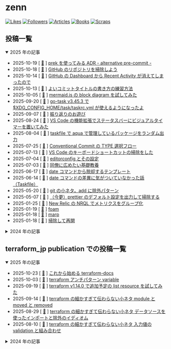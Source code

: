# zenn

[![Likes](https://badgen.org/img/zenn/raki/likes?style=for-the-badge)](https://zenn.dev/raki)
[![Followers](https://badgen.org/img/zenn/raki/followers?style=for-the-badge)](https://zenn.dev/raki)
[![Articles](https://badgen.org/img/zenn/raki/articles?style=for-the-badge)](https://zenn.dev/raki)
[![Books](https://badgen.org/img/zenn/raki/books?style=for-the-badge)](https://zenn.dev/raki?tab=books)
[![Scraps](https://badgen.org/img/zenn/raki/scraps?style=for-the-badge)](https://zenn.dev/raki?tab=scraps)

<!-- prettier-ignore-start -->

## 投稿一覧

<details open>
<summary>2025 年の記事</summary>

- 2025-10-19 [ [:memo:](articles/2025-10-19_prek_alternative_pre-commit.md) ] [prek を使ってみる ADR - alternative pre-commit -](https://zenn.dev/raki/articles/2025-10-19_prek_alternative_pre-commit)
- 2025-10-18 [ [:memo:](articles/2025-10-18_github_cleaning.md) ] [GitHub のリポジトリを掃除しよう](https://zenn.dev/raki/articles/2025-10-18_github_cleaning)
- 2025-10-14 [ [:memo:](articles/2025-10-14_github_recent_activity.md) ] [GitHub の Dashboard から Recent Activity が消えてしまったので](https://zenn.dev/raki/articles/2025-10-14_github_recent_activity)
- 2025-10-13 [ [:memo:](articles/2025-10-13_git_commit_title.md) ] [よいコミットタイトルの書き方の練習方法](https://zenn.dev/raki/articles/2025-10-13_git_commit_title)
- 2025-10-05 [ [:memo:](articles/2025-10-05_mermaid_block_diagram.md) ] [mermaid.js の block diagram を試してみた](https://zenn.dev/raki/articles/2025-10-05_mermaid_block_diagram)
- 2025-09-20 [ [:memo:](articles/2025-09-20_go-task_v3_45_3.md) ] [go-task v3.45.3 で $XDG_CONFIG_HOME/task/taskrc.yml が使えるようになったよ](https://zenn.dev/raki/articles/2025-09-20_go-task_v3_45_3)
- 2025-09-07 [ [:memo:](articles/2025-09-07_lookback.md) ] [振り返りのお遊び](https://zenn.dev/raki/articles/2025-09-07_lookback)
- 2025-08-24 [ [:memo:](articles/2025-08-24_svbt_for_vscode.md) ] [VS Code の機能拡張でステータスバーにビジュアルタイマーを置いてみた](https://zenn.dev/raki/articles/2025-08-24_svbt_for_vscode)
- 2025-08-04 [ [:memo:](articles/2025-08-04_random_package_from_aqua_by_task.md) ] [taskfile で aqua で管理しているパッケージをランダム出力](https://zenn.dev/raki/articles/2025-08-04_random_package_from_aqua_by_task)
- 2025-07-25 [ [:memo:](articles/2025-07-25_conventional_commit.md) ] [Conventional Commit の TYPE 選択フロー](https://zenn.dev/raki/articles/2025-07-25_conventional_commit)
- 2025-07-13 [ [:memo:](articles/2025-07-13_vscode_keybindings_cleanup.md) ] [VS Code のキーボードショートカットの掃除をした](https://zenn.dev/raki/articles/2025-07-13_vscode_keybindings_cleanup)
- 2025-07-04 [ [:memo:](articles/2025-07-04_editorconfig.md) ] [editorconfig とその設定](https://zenn.dev/raki/articles/2025-07-04_editorconfig)
- 2025-07-03 [ [:memo:](articles/2025-07-03_fundamentals.md) ] [同僚に広めたい基礎教養](https://zenn.dev/raki/articles/2025-07-03_fundamentals)
- 2025-06-17 [ [:memo:](articles/2025-06-17_date_template_in_taskfile.md) ] [date コマンドから脱却するテンプレート](https://zenn.dev/raki/articles/2025-06-17_date_template_in_taskfile)
- 2025-06-14 [ [:memo:](articles/2025-06-14_date_command_in_taskfile.md) ] [date コマンドの差異に気がついていなかった話（Taskfile）](https://zenn.dev/raki/articles/2025-06-14_date_command_in_taskfile)
- 2025-05-20 [ [:memo:](articles/2025-05-20_git_add_ignore_pattern.md) ] [git の小ネタ。add に除外パターン](https://zenn.dev/raki/articles/2025-05-20_git_add_ignore_pattern)
- 2025-05-07 [ [:memo:](articles/2025-05-07_prettier.md) ] [（今更）prettier のデフォルト設定を出力して掃除する](https://zenn.dev/raki/articles/2025-05-07_prettier)
- 2025-01-25 [ [:memo:](articles/2025-01-25_new_relic_nrql.md) ] [New Relic の NRQL でメトリクスをグループ化](https://zenn.dev/raki/articles/2025-01-25_new_relic_nrql)
- 2025-01-19 [ [:memo:](articles/2025-01-19_1_foam.md) ] [foam](https://zenn.dev/raki/articles/2025-01-19_1_foam)
- 2025-01-18 [ [:memo:](articles/2025-01-18_2_marp.md) ] [marp](https://zenn.dev/raki/articles/2025-01-18_2_marp)
- 2025-01-18 [ [:memo:](articles/2025-01-18_1.md) ] [掃除して再開](https://zenn.dev/raki/articles/2025-01-18_1)

</details>

<details>
<summary>2024 年の記事</summary>

- 2024-12-20 [ [:memo:](articles/2024/2024-12-20_raki.md) ] [go-task のデフォルトタスク](https://zenn.dev/raki/articles/2024-12-20_raki)
- 2024-12-15 [ [:memo:](articles/2024/2024-12-15_task.md) ] [taskfile.dist.yml を使う](https://zenn.dev/raki/articles/2024-12-15_task)
- 2024-12-08 [ [:memo:](articles/2024/2024-12-08_task.md) ] [task で悩ましいところ](https://zenn.dev/raki/articles/2024-12-08_task)
- 2024-12-01 [ [:memo:](articles/2024/2024-12-01_task.md) ] [タスクランナー Task の話をしよう](https://zenn.dev/raki/articles/2024-12-01_task)
- 2024-11-19 [ [:memo:](articles/2024/2024-11-19_taskfile_style_guide.md) ] [Taskfile.yml のスタイルガイドに沿ったテンプレート](https://zenn.dev/raki/articles/2024-11-19_taskfile_style_guide)
- 2024-11-16 [ [:memo:](articles/2024/2024-11-16_task_after_issue.md) ] [go-task に以前挙げた課題のワークアラウンド](https://zenn.dev/raki/articles/2024-11-16_task_after_issue)
- 2024-11-09 [ [:memo:](articles/2024/2024-11-09_go-task_adcal.md) ] [task runner go-task(taskfile.dev) の Advent Calendar をやりませんか](https://zenn.dev/raki/articles/2024-11-09_go-task_adcal)
- 2024-11-04 [ [:memo:](articles/2024/2024-11-04_my_1sr_sales.md) ] [初収益記念](https://zenn.dev/raki/articles/2024-11-04_my_1sr_sales)
- 2024-10-31 [ [:memo:](articles/2024/2024-10-31_mvp.md) ] [MVP開発をしたらモチベーションがもたなくなった話](https://zenn.dev/raki/articles/2024-10-31_mvp)
- 2024-10-14 [ [:memo:](articles/2024/2024-10-14_kubectl_krew.md) ] [今更ながら kubectl のプラグインを krew で管理することにしまして](https://zenn.dev/raki/articles/2024-10-14_kubectl_krew)
- 2024-10-12 [ [:memo:](articles/2024/2024-10-12_ansible_with_uv.md) ] [Ansible を uv で管理する環境に移行した](https://zenn.dev/raki/articles/2024-10-12_ansible_with_uv)
- 2024-10-02 [ [:memo:](articles/2024/2024-10-02_raki.md) ] [GitHub の Public Preview で sub-issue と issue-type が使えるようになったので見てみた](https://zenn.dev/raki/articles/2024-10-02_raki)
- 2024-09-24 [ [:memo:](articles/2024/2024-09-24_directory_for_repos.md) ] [git リポジトリの命名規則とディレクトリ構成](https://zenn.dev/raki/articles/2024-09-24_directory_for_repos)
- 2024-09-23 [ [:memo:](articles/2024/2024-09-23_task_issue.md) ] [go-task に issue をあげた](https://zenn.dev/raki/articles/2024-09-23_task_issue)
- 2024-09-15 [ [:memo:](articles/2024/2024-09-15_minijinja.md) ] [Rust 向けのテンプレートエンジン minijinja を使い始めたので](https://zenn.dev/raki/articles/2024-09-15_minijinja)
- 2024-09-10 [ [:memo:](articles/2024/2024-09-10_new_relic_cli.md) ] [今更ながら New Relic に入門しまして](https://zenn.dev/raki/articles/2024-09-10_new_relic_cli)
- 2024-08-31 [ [:memo:](articles/2024/2024-08-31_covid19.md) ] [今更ながらコロナに感染いたしまして](https://zenn.dev/raki/articles/2024-08-31_covid19)
- 2024-08-23 [ [:memo:](articles/2024/2024-08-23_raki_github_actions_schedule.md) ] [GitHub Actions におけるスケジュール実行について考える](https://zenn.dev/raki/articles/2024-08-23_raki_github_actions_schedule)
- 2024-08-18 [ [:memo:](articles/2024/2024-08-18_personal_manual.md) ] [個人ユーザーマニュアルを書いてみた 2024年8月版](https://zenn.dev/raki/articles/2024-08-18_personal_manual)
- 2024-08-11 [ [:memo:](articles/2024/2024-08-11_pre-commit.md) ] [リポジトリの設定を .config ディレクトリに整理](https://zenn.dev/raki/articles/2024-08-11_pre-commit)
- 2024-08-03 [ [:memo:](articles/2024/2024-08-03_git_head.md) ] [git の HEAD がわかるとローカルブランチはなくてもどうにでもできる話](https://zenn.dev/raki/articles/2024-08-03_git_head)
- 2024-08-02 [ [:memo:](articles/2024/2024-08-02_pagerduty_schedule_override.md) ] [PagerDuty でスケジュールをオーバーライドする](https://zenn.dev/raki/articles/2024-08-02_pagerduty_schedule_override)
- 2024-07-30 [ [:memo:](articles/2024/2024-07-30_move_cursor.md) ] [ターミナル（bash）のカーソル移動メモ](https://zenn.dev/raki/articles/2024-07-30_move_cursor)
- 2024-07-23 [ [:memo:](articles/2024/2024-07-23_restart.md) ] [ブログが書けていなかった（再始動）](https://zenn.dev/raki/articles/2024-07-23_restart)
- 2024-07-09 [ [:memo:](articles/2024/2024-07-09_technology_radar.md) ] [Technology Radar](https://zenn.dev/raki/articles/2024-07-09_technology_radar)
- 2024-06-30 [ [:memo:](articles/2024/2024-06-30_vdcode_snippets.md) ] [VS Code で今日の日付を入れるコードスニペットとおまけのサイコロ](https://zenn.dev/raki/articles/2024-06-30_vdcode_snippets)
- 2024-06-23 [ [:memo:](articles/2024/2024-06-23_taskfile4zenn.md) ] [Task(taskfile.dev) で zenn の記事執筆の前後を楽にする](https://zenn.dev/raki/articles/2024-06-23_taskfile4zenn)
- 2024-06-21 [ [:memo:](articles/2024/2024-06-21_argocd_admin_password.md) ] [Argo CD の admin パスワードの操作いろいろ](https://zenn.dev/raki/articles/2024-06-21_argocd_admin_password)
- 2024-06-18 [ [:memo:](articles/2024/2024-06-18_sof.md) ] [個人的失敗学のすすめ](https://zenn.dev/raki/articles/2024-06-18_sof)
- 2024-06-15 [ [:memo:](articles/2024/2024-06-15_git_infrequency.md) ] [たまにしか使わない git コマンドのメモ](https://zenn.dev/raki/articles/2024-06-15_git_infrequency)
- 2024-06-04 [ [:memo:](articles/2024/2024-06-04_task_deps.md) ] [task で dependency に迷った話](https://zenn.dev/raki/articles/2024-06-04_task_deps)
- 2024-06-02 [ [:memo:](articles/2024/2024-06-02_til_lookback.md) ] [振り返りの改善](https://zenn.dev/raki/articles/2024-06-02_til_lookback)
- 2024-05-30 [ [:memo:](articles/2024/2024-05-30_task_runner.md) ] [モダンなタスクランナーを求めて task (taskfile.dev) を使うまでの軌跡](https://zenn.dev/raki/articles/2024-05-30_task_runner)
- 2024-05-21 [ [:memo:](articles/2024/2024-05-21_ansible-vault_with_yq.md) ] [yq で ansible-vault の暗号化された文字列を復号すると楽だった](https://zenn.dev/raki/articles/2024-05-21_ansible-vault_with_yq)
- 2024-05-17 [ [:memo:](articles/2024/2024-05-17_this_week_article.md) ] [記事を書く習慣をつけるために github actions にがんばってもらう](https://zenn.dev/raki/articles/2024-05-17_this_week_article)
- 2024-05-16 [ [:memo:](articles/2024/2024-05-16_aqua.md) ] [CLI バージョン管理ツールの aqua を使うようになって少し経ったので少しまとめておく](https://zenn.dev/raki/articles/2024-05-16_aqua)
- 2024-05-11 [ [:memo:](articles/2024/2024-05-11_raki_self.md) ] [自己紹介](https://zenn.dev/raki/articles/2024-05-11_raki_self)

</details>

## terraform_jp publication での投稿一覧

<details open>
<summary>2025 年の記事</summary>

- 2025-10-23 [ [:memo:](articles/2025-10-23_terraform-docs.md) ] [これから始める terraform-docs](https://zenn.dev/terraform_jp/articles/2025-10-23_terraform-docs)
- 2025-10-03 [ [:memo:](articles/2025-10-03_terraform_variables.md) ] [terraform アンチパターン variable](https://zenn.dev/terraform_jp/articles/2025-10-03_terraform_variables)
- 2025-09-19 [ [:memo:](articles/2025-09-19_terraform_v1_14_beta1_list_resource.md) ] [terraform v1.14.0 で追加予定の list resource を試してみた](https://zenn.dev/terraform_jp/articles/2025-09-19_terraform_v1_14_beta1_list_resource)
- 2025-09-14 [ [:memo:](articles/2025-09-14_terraform_moved_removed.md) ] [terraform の細かすぎて伝わらない小ネタ module と moved と removed](https://zenn.dev/terraform_jp/articles/2025-09-14_terraform_moved_removed)
- 2025-08-29 [ [:memo:](articles/2025-08-29_terraform_import_exclude.md) ] [terraform の細かすぎて伝わらない小ネタ データソースを使ったインポートと除外のイディオム](https://zenn.dev/terraform_jp/articles/2025-08-29_terraform_import_exclude)
- 2025-08-10 [ [:memo:](articles/2025-08-10_terraform_validation.md) ] [terraform の細かすぎて伝わらない小ネタ 入力値の validation と組み合わせ](https://zenn.dev/terraform_jp/articles/2025-08-10_terraform_validation)

</details>

<details>
<summary>2024 年の記事</summary>

- 2024-12-02 [ [:memo:](articles/2024/2024-12-02_terraform_version_constraints.md) ] [Terraform のバージョン制約](https://zenn.dev/terraform_jp/articles/2024-12-02_terraform_version_constraints)
- 2024-11-04 [ [:memo:](articles/2024/2024-11-04_terraform_resource_name.md) ] [terraform の細かすぎて伝わらない小ネタ リソースの命名規則](https://zenn.dev/terraform_jp/articles/2024-11-04_terraform_resource_name)
- 2024-11-02 [ [:memo:](articles/2024/2024-11-02_terraform_element.md) ] [terraform v1.10.0-beta1 で element() にマイナスが使えなかった話](https://zenn.dev/terraform_jp/articles/2024-11-02_terraform_element)
- 2024-11-01 [ [:memo:](articles/2024/2024-11-01_terraform_tags.md) ] [terraform の細かすぎて伝わらない小ネタ タグの命名規則と守り方](https://zenn.dev/terraform_jp/articles/2024-11-01_terraform_tags)
- 2024-10-26 [ [:memo:](articles/2024/2024-10-26_terraform_providers.md) ] [terraform の細かすぎて伝わらない小ネタ terraform providers](https://zenn.dev/terraform_jp/articles/2024-10-26_terraform_providers)
- 2024-10-15 [ [:memo:](articles/2024/2024-10-15_terraform_github_sponsor.md) ] [terraform の細かすぎて伝わらない小ネタ GitHub で Martin Atkins 氏にスポンサーしてみた話](https://zenn.dev/terraform_jp/articles/2024-10-15_terraform_github_sponsor)
- 2024-10-14 [ [:memo:](articles/2024/2024-10-14_terraform_not_installed_github_runner.md) ] [terraform の細かすぎて伝わらない小ネタ GHAR Ubuntu 24.04 には Terraform が入ってない](https://zenn.dev/terraform_jp/articles/2024-10-14_terraform_not_installed_github_runner)
- 2024-09-30 [ [:memo:](articles/2024/2024-09-30_terraform_style_guide.md) ] [terraform の細かすぎて伝わらない小ネタ Style Guide file name](https://zenn.dev/terraform_jp/articles/2024-09-30_terraform_style_guide)
- 2024-09-11 [ [:memo:](articles/2024/2024-09-11_terraform_newrelic_provider.md) ] [New Relic を Terraform で使い始めたので](https://zenn.dev/terraform_jp/articles/2024-09-11_terraform_newrelic_provider)
- 2024-08-27 [ [:memo:](articles/2024/2024-08-27_terraform_data_azurerm_subscriptions.md) ] [terraform で細かすぎて伝わらない小ネタ data source azurerm_subscriptions](https://zenn.dev/terraform_jp/articles/2024-08-27_terraform_data_azurerm_subscriptions)
- 2024-08-24 [ [:memo:](articles/2024/2024-08-24_terraform_azurerm_v4_0_0.md) ] [terraform azurerm provider v4.0.0 が GA](https://zenn.dev/terraform_jp/articles/2024-08-24_terraform_azurerm_v4_0_0)
- 2024-08-22 [ [:memo:](articles/2024/2024-08-22_terraform_version_manager.md) ] [terraform のバージョンマネージャー選び](https://zenn.dev/terraform_jp/articles/2024-08-22_terraform_version_manager)
- 2024-08-19 [ [:memo:](articles/2024/2024-08-19_terraform_taint.md) ] [terraform で細かすぎて伝わらない小ネタ taint/untaint と -replace](https://zenn.dev/terraform_jp/articles/2024-08-19_terraform_taint)
- 2024-08-12 [ [:memo:](articles/2024/2024-08-12_terraform_directories.md) ] [terraform のディレクトリ構造のプラクティス](https://zenn.dev/terraform_jp/articles/2024-08-12_terraform_directories)
- 2024-08-07 [ [:memo:](articles/2024/2024-08-07_terraform_postcondition.md) ] [terraform で細かすぎて伝わらない小ネタ condition](https://zenn.dev/terraform_jp/articles/2024-08-07_terraform_postcondition)
- 2024-08-03 [ [:memo:](articles/2024/2024-08-03_terraform_split_text.md) ] [terraform で細かすぎて伝わらない小ネタ regexall](https://zenn.dev/terraform_jp/articles/2024-08-03_terraform_split_text)
- 2024-07-25 [ [:memo:](articles/2024/2024-07-25_terraform_urlencode.md) ] [terraform で細かすぎて伝わらない小ネタ urlencode()](https://zenn.dev/terraform_jp/articles/2024-07-25_terraform_urlencode)
- 2024-07-04 [ [:memo:](articles/2024/2024-07-04_terraform_azuread_users.md) ] [terraform で細かすぎて伝わらない小ネタ ignore_missing in azuread_users](https://zenn.dev/terraform_jp/articles/2024-07-04_terraform_azuread_users)
- 2024-06-27 [ [:memo:](articles/2024/2024-06-27_terraform_v1_9_0_input.md) ] [terraform v1.9.0 では input の変数チェックに他の変数を利用できるようになりました](https://zenn.dev/terraform_jp/articles/2024-06-27_terraform_v1_9_0_input)
- 2024-06-20 [ [:memo:](articles/2024/2024-06-20_terraform_aws_route53_record.md) ] [terraform で細かすぎて伝わらない小ネタ allow_overwrite in aws_route53_record](https://zenn.dev/terraform_jp/articles/2024-06-20_terraform_aws_route53_record)
- 2024-06-12 [ [:memo:](articles/2024/2024-06-12_terraform_kind_argocd.md) ] [Argo CD を kind にインストールして ingress-nginx でアクセスできるようにしてみた](https://zenn.dev/terraform_jp/articles/2024-06-12_terraform_kind_argocd)
- 2024-06-07 [ [:memo:](articles/2024/2024-06-07_terraform_kind_ingress_nginx.md) ] [ingress-nginx を kind にインストールしてみた](https://zenn.dev/terraform_jp/articles/2024-06-07_terraform_kind_ingress_nginx)
- 2024-05-27 [ [:memo:](articles/2024/2024-05-27_tbf16.md) ] [技術書典16に参加して PagerDuty FANBOOK Vol.1 の販売を手伝ってきました](https://zenn.dev/terraform_jp/articles/2024-05-27_tbf16)
- 2024-05-20 [ [:memo:](articles/2024/2024-05-20_terraform_kind.md) ] [terraform で kind を設定してみた](https://zenn.dev/terraform_jp/articles/2024-05-20_terraform_kind)
- 2024-05-15 [ [:memo:](articles/2024/2024-05-15_tbf16.md) ] [技術書典16 PagerDuty FANBOOK Vol.1 に寄稿しました](https://zenn.dev/terraform_jp/articles/2024-05-15_tbf16)
- 2024-05-14 [ [:memo:](articles/2024/2024-05-14_terraform_test_xml.md) ] [terraform test -junit-xml を試してみる](https://zenn.dev/terraform_jp/articles/2024-05-14_terraform_test_xml)
- 2024-05-13 [ [:memo:](articles/2024/2024-05-13_terraform_jp.md) ] [terraform-jp @ zenn 始めました](https://zenn.dev/terraform_jp/articles/2024-05-13_terraform_jp)

</details>

<!-- prettier-ignore-end -->
